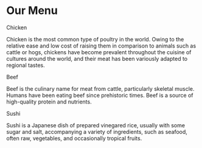 <!--# Module2-Assignment-->
<!DOCTYPE html>
<html>
<head>
<title>Responsive Layout</title>
<meta name="viewport" content="width=device-width, initial-scale=1">
<link rel="stylesheet" type="text/css" href="Stylle.css">
</head>
<body>
<h1>Our Menu</h1>
<div class="col-lg-4 col-md-6 col-sm-12">
<div class="box">
<p class="content-name name1">Chicken</p>
<p class="content">Chicken is the most common type of poultry in the world. Owing to the relative ease and low cost of raising them in comparison to animals such as cattle or hogs, chickens have become prevalent throughout the cuisine of cultures around the world, and their meat has been variously adapted to regional tastes.</p>
</div>
</div>
<div class="col-lg-4 col-md-6 col-sm-12">
<div class="box">
<p class="content-name name2">Beef</p>
<p class="content">Beef is the culinary name for meat from cattle, particularly skeletal muscle. Humans have been eating beef since prehistoric times. Beef is a source of high-quality protein and nutrients.
		</p>
</div>
</div>
<div class="col-lg-4 col-md-12 col-sm-12">
<div class="box">
<p class="content-name name3">Sushi</p>
<p class="content">Sushi is a Japanese dish of prepared vinegared rice, usually with some sugar and salt, accompanying a variety of ingredients, such as seafood, often raw, vegetables, and occasionally tropical fruits.
		</p>
</div>	
</div>
</body>
</html>
